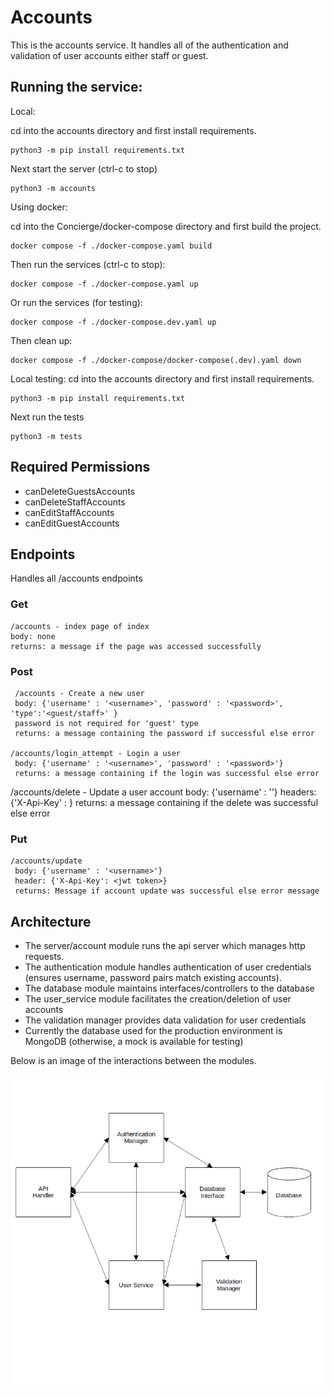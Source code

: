 # Accounts

This is the accounts service. It handles all of the authentication and validation of user accounts either staff or guest.

## Running the service:

Local:

 cd into the accounts directory and first install requirements.

```
python3 -m pip install requirements.txt
```
Next start the server (ctrl-c to stop)
```
python3 -m accounts
```

Using docker:

 cd into the Concierge/docker-compose directory and first build the project.

```
docker compose -f ./docker-compose.yaml build
```
Then run the services (ctrl-c to stop):
```
docker compose -f ./docker-compose.yaml up
```
Or run the services (for testing):
```
docker compose -f ./docker-compose.dev.yaml up
```

Then clean up:
```
docker compose -f ./docker-compose/docker-compose(.dev).yaml down
```

Local testing:
cd into the accounts directory and first install requirements.

```
python3 -m pip install requirements.txt
```
Next run the tests
```
python3 -m tests
```

## Required Permissions
- canDeleteGuestsAccounts
- canDeleteStaffAccounts
- canEditStaffAccounts
- canEditGuestAccounts

## Endpoints
Handles all /accounts endpoints

### Get
    /accounts - index page of index
    body: none
    returns: a message if the page was accessed successfully

### Post
     /accounts - Create a new user
     body: {'username' : '<username>', 'password' : '<password>', 'type':'<guest/staff>' }
     password is not required for 'guest' type
     returns: a message containing the password if successful else error

    /accounts/login_attempt - Login a user
     body: {'username' : '<username>', 'password' : '<password>'}
     returns: a message containing if the login was successful else error

   /accounts/delete - Update a user account
     body: {'username' : '<username>'}
     headers: {'X-Api-Key' : <jwt token>}
     returns: a message containing if the delete was successful else error


### Put
    /accounts/update
     body: {'username' : '<username>'}
     header: {'X-Api-Key': <jwt token>}
     returns: Message if account update was successful else error message

## Architecture

-   The server/account module runs the api server which manages http requests.
-   The authentication module handles authentication of user credentials (ensures username, password pairs match existing accounts).
-   The database module maintains interfaces/controllers to the database
-   The user_service module facilitates the creation/deletion of user accounts
-   The validation manager provides data validation for user credentials
-   Currently the database used for the production environment is MongoDB (otherwise, a mock is available for testing)

Below is an image of the interactions between the modules.

![account_architecture](/src/accounts/images/account_diagram.png)
